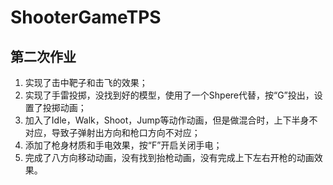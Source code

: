 # ShooterGameTPS
## 第二次作业

1. 实现了击中靶子和击飞的效果；  
2. 实现了手雷投掷，没找到好的模型，使用了一个Shpere代替，按“G”投出，设置了投掷动画；  
3. 加入了Idle，Walk，Shoot，Jump等动作动画，但是做混合时，上下半身不对应，导致子弹射出方向和枪口方向不对应；  
4. 添加了枪身材质和手电效果，按“F”开启关闭手电；  
5. 完成了八方向移动动画，没有找到抬枪动画，没有完成上下左右开枪的动画效果。
